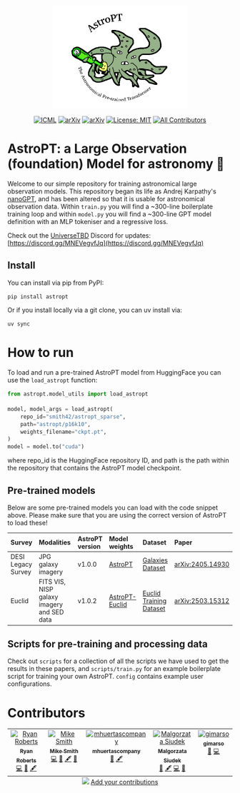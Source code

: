 <div align="center">
    
<img src="https://github.com/Smith42/astroPT/raw/main/assets/shoggoth_telescope_sticker_2.png" alt="astroPT_shoggoth" width="300"/>

[![ICML](https://img.shields.io/badge/AI4Science@ICML-2024---?logo=https%3A%2F%2Fneurips.cc%2Fstatic%2Fcore%2Fimg%2FNeurIPS-logo.svg&labelColor=68448B&color=b3b3b3)](https://openreview.net/forum?id=aOLuuLxqav)
[![arXiv](https://img.shields.io/badge/arXiv-2405.14930---?logo=arXiv&labelColor=b31b1b&color=grey)](https://arxiv.org/abs/2405.14930)
[![arXiv](https://img.shields.io/badge/arXiv-2503.15312---?logo=arXiv&labelColor=b31b1b&color=grey)](https://arxiv.org/abs/2503.15312)
[![License: MIT](https://img.shields.io/badge/License-MIT-yellow.svg)](https://opensource.org/licenses/MIT)
[![All Contributors](https://img.shields.io/badge/all_contributors-5-orange.svg?style=flat-square)](#contributors-)
</div>

# AstroPT: a Large Observation (foundation) Model for astronomy 🔭

Welcome to our simple repository for training astronomical large observation
models. This repository began its life as Andrej Karpathy's
[nanoGPT](https://github.com/karpathy/nanoGPT), and has been altered so that it
is usable for astronomical observation data.  Within `train.py` you will find a
~300-line boilerplate training loop and within `model.py` you will find a
~300-line GPT model definition with an MLP tokeniser and a regressive loss.

Check out the [UniverseTBD](https://universetbd.org/) Discord for updates:
[https://discord.gg/MNEVegvfJq](https://discord.gg/MNEVegvfJq)

## Install

You can install via pip from PyPI:
```bash
pip install astropt
```

Or if you install locally via a git clone, you can uv install via:

```bash
uv sync
```

# How to run

To load and run a pre-trained AstroPT model from HuggingFace you can use the `load_astropt` function:

```python
from astropt.model_utils import load_astropt

model, model_args = load_astropt(
    repo_id="smith42/astropt_sparse",
    path="astropt/p16k10",
    weights_filename="ckpt.pt",
)
model = model.to("cuda")
```

where repo_id is the HuggingFace repository ID, and path is the path within the repository that contains the AstroPT model checkpoint.

## Pre-trained models

Below are some pre-trained models you can load with the code snippet above.
Please make sure that you are using the correct version of AstroPT to load these!

| Survey | Modalities | AstroPT version | Model weights | Dataset | Paper |
| :----- | :--------- | :-------------- | :------------ | :------ | :---- |
| DESI Legacy Survey | JPG galaxy imagery | v1.0.0   | [AstroPT](https://huggingface.co/Smith42/astroPT) | [Galaxies Dataset](https://huggingface.co/datasets/Smith42/galaxies) | [arXiv:2405.14930](https://arxiv.org/abs/2405.14930) |
| Euclid | FITS VIS, NISP galaxy imagery and SED data | v1.0.2 | [AstroPT-Euclid](https://huggingface.co/collections/msiudek/astropt-euclid-67d061928ac0a447265ac8b8) | [Euclid Training Dataset](https://huggingface.co/datasets/msiudek/astroPT_euclid_training_dataset) | [arXiv:2503.15312](https://arxiv.org/abs/2503.15312) |

## Scripts for pre-training and processing data

Check out `scripts` for a collection of all the scripts we have used to get the
results in these papers, and `scripts/train.py` for an example boilerplate
script for training your own AstroPT. `config` contains example user
configurations.

# Contributors

<!-- ALL-CONTRIBUTORS-LIST:START - Do not remove or modify this section -->
<!-- prettier-ignore-start -->
<!-- markdownlint-disable -->
<table>
  <tbody>
    <tr>
      <td align="center" valign="top" width="14.28%"><a href="https://github.com/RJ-Roberts"><img src="https://avatars.githubusercontent.com/u/131991163?v=4?s=100" width="100px;" alt="Ryan Roberts"/><br /><sub><b>Ryan Roberts</b></sub></a><br /><a href="https://github.com/Smith42/astroPT/commits?author=RJ-Roberts" title="Code">💻</a> <a href="#ideas-RJ-Roberts" title="Ideas, Planning, & Feedback">🤔</a> <a href="#content-RJ-Roberts" title="Content">🖋</a></td>
      <td align="center" valign="top" width="14.28%"><a href="https://mjjsmith.com/"><img src="https://avatars.githubusercontent.com/u/8194280?v=4?s=100" width="100px;" alt="Mike Smith"/><br /><sub><b>Mike Smith</b></sub></a><br /><a href="https://github.com/Smith42/astroPT/commits?author=Smith42" title="Code">💻</a> <a href="#ideas-Smith42" title="Ideas, Planning, & Feedback">🤔</a> <a href="#content-Smith42" title="Content">🖋</a> <a href="#data-Smith42" title="Data">🔣</a></td>
      <td align="center" valign="top" width="14.28%"><a href="https://github.com/mhuertascompany"><img src="https://avatars.githubusercontent.com/u/22987973?v=4?s=100" width="100px;" alt="mhuertascompany"/><br /><sub><b>mhuertascompany</b></sub></a><br /><a href="#ideas-mhuertascompany" title="Ideas, Planning, & Feedback">🤔</a> <a href="#content-mhuertascompany" title="Content">🖋</a></td>
      <td align="center" valign="top" width="14.28%"><a href="https://github.com/msiudek"><img src="https://avatars.githubusercontent.com/u/53626980?v=4?s=100" width="100px;" alt="Malgorzata Siudek"/><br /><sub><b>Malgorzata Siudek</b></sub></a><br /><a href="#ideas-msiudek" title="Ideas, Planning, & Feedback">🤔</a> <a href="#content-msiudek" title="Content">🖋</a> <a href="https://github.com/Smith42/astroPT/commits?author=msiudek" title="Code">💻</a> <a href="#data-msiudek" title="Data">🔣</a></td>
      <td align="center" valign="top" width="14.28%"><a href="https://github.com/gimarso"><img src="https://avatars.githubusercontent.com/u/52239656?v=4?s=100" width="100px;" alt="gimarso"/><br /><sub><b>gimarso</b></sub></a><br /><a href="#ideas-gimarso" title="Ideas, Planning, & Feedback">🤔</a> <a href="https://github.com/Smith42/astroPT/commits?author=gimarso" title="Code">💻</a></td>
    </tr>
  </tbody>
  <tfoot>
    <tr>
      <td align="center" size="13px" colspan="7">
        <img src="https://raw.githubusercontent.com/all-contributors/all-contributors-cli/1b8533af435da9854653492b1327a23a4dbd0a10/assets/logo-small.svg">
          <a href="https://all-contributors.js.org/docs/en/bot/usage">Add your contributions</a>
        </img>
      </td>
    </tr>
  </tfoot>
</table>

<!-- markdownlint-restore -->
<!-- prettier-ignore-end -->

<!-- ALL-CONTRIBUTORS-LIST:END -->
